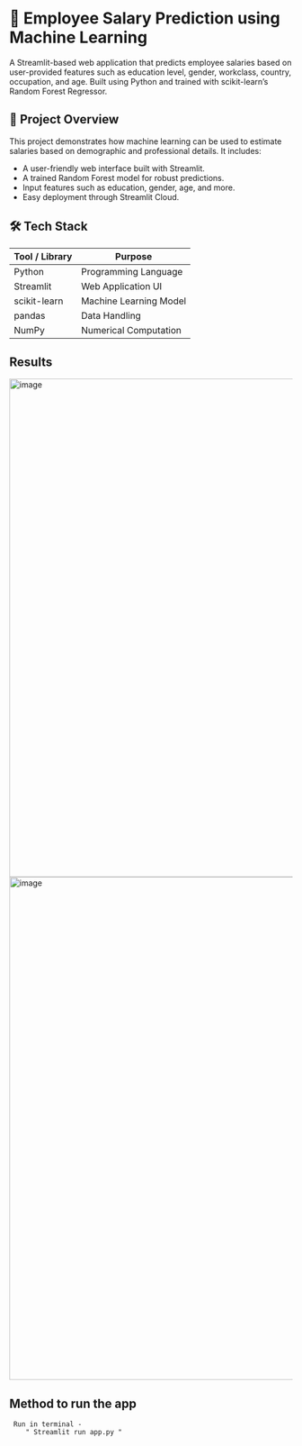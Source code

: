 # 🧠 Employee Salary Prediction using Machine Learning

A Streamlit-based web application that predicts employee salaries based on user-provided features 
such as education level, gender, workclass, country, occupation, and age.
Built using Python and trained with scikit-learn’s Random Forest Regressor.


## 📌 Project Overview

This project demonstrates how machine learning can be used to estimate salaries based on demographic and professional details. It includes:

- A user-friendly web interface built with Streamlit.
- A trained Random Forest model for robust predictions.
- Input features such as education, gender, age, and more.
- Easy deployment through Streamlit Cloud.


## 🛠️ Tech Stack

| Tool / Library     | Purpose                         |
|--------------------|----------------------------------|
| Python             | Programming Language             |
| Streamlit          | Web Application UI               |
| scikit-learn       | Machine Learning Model           |
| pandas             | Data Handling                    |
| NumPy              | Numerical Computation            |


## Results
<img width="1904" height="885" alt="image" src="https://github.com/user-attachments/assets/d0cd4fc9-43a8-4f08-b79b-4c1350ad21fd" />
<img width="1901" height="893" alt="image" src="https://github.com/user-attachments/assets/e0e9da20-7308-4e6f-88dd-a2fe3837d5e6" />

## Method to run the app
     Run in terminal -
        " Streamlit run app.py "







